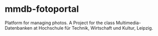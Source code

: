 mmdb-fotoportal
===============

Platform for managing photos. A Project for the class Multimedia-Datenbanken at Hochschule für Technik, Wirtschaft und Kultur, Leipzig.

